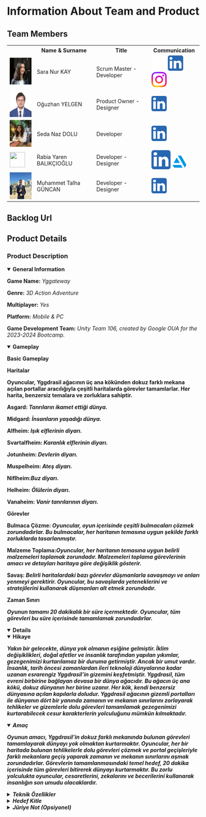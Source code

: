 <!Oyun Logosu Koyulacak!>

# Information About Team and Product

## Team Members

  <table>
    <tr>
      <th></th>
      <th>Name & Surname</th>
      <th>Title</th>
      <th>Communication</th>
    </tr>
    <tr>
      <td><img src="images/profile/saranurkay.jpeg" width="70" height="70" /></td>
      <td>Sara Nur KAY</td>
      <td>Scrum Master - Developer</td>
      <td>
        <a href="https://github.com/saranurkay" target="_blank"><img src="images/communication/github.png" width="40" height="40"/></a>
        <a href="https://www.linkedin.com/in/saranurkay/" target="_blank" ><img src="images/communication/linkedin.png" width="40" height="40" /></a>
        <a href="https://www.instagram.com/saranurkay/" target="_blank"><img src="images/communication/instagram.png" width="40" height="40" /></a>
      </td>
    </tr>
    <tr>
      <td><img src="images/profile/oguzhanyelgen.jpeg" width="70" height="70" /></td>
      <td>Oğuzhan YELGEN</td>
      <td>Product Owner - Designer</td>
      <td>
        <a href="https://www.linkedin.com/in/oğuzhan-yelgen-b17ba4104/" target="_blank" ><img src="images/communication/linkedin.png" width="40" height="40" /></a>
      </td>
    </tr>
    <tr>
      <td><img src="images/profile/sedanazdolu.jpeg" width="70" height="70" /></td>
      <td>Seda Naz DOLU</td>
      <td>Developer</td>
      <td>
        <a href="https://www.linkedin.com/in/seda-naz-dolu-912b95242/" target="_blank" ><img src="images/communication/linkedin.png" width="40" height="40" /></a>
      </td>
    </tr>
    <tr>
      <td><img src="images/profile/rabiayarenbalıkcioglu.jpeg" width="40" height="40" /></td>
      <td>Rabia Yaren BALIKÇIOĞLU</td>
      <td>Developer - Designer</td>
      <td>
        <a href="https://www.linkedin.com/in/rabiayarenbalıkçıoğlu" target="_blank" ><img src="images/communication/linkedin.png" width="50" height="50" /></a>
        <a href="https://user-7492982.artstation.com/" target="_blank"><img src="images/communication/artstation.png" width="40" height="40" /></a>
      </td>
    </tr>
    <tr>
      <td><img src="images/profile/muhammettalhaguncan.jpeg" width="70" height="70" /></td>
      <td>Muhammet Talha GÜNCAN</td>
      <td>Developer - Designer</td>
      <td>
        <a href="https://www.linkedin.com/in/muhammet-talha-güncan-748244251/?utm_source=share&utm_campaign=share_via&utm_content=profile&utm_medium=android_app" target="_blank" ><img src="images/communication/linkedin.png" width="40" height="40" /></a>
      </td>
    </tr>
  </table>


## Backlog Url 


## Product Details

### Product Description

<details open>
    <summary><strong>General Information</strong></summary>
    <p><strong>Game Name:</strong> <em>Yggateway</em></p>
    <p><strong>Genre:</strong> <em>3D Action Adventure</em></p>
    <p><strong>Multiplayer:</strong> <em>Yes</em></p>
    <p><strong>Platform:</strong> <em>Mobile & PC</em></p>
    <p><strong>Game Development Team:</strong> <em>Unity Team 106, created by Google OUA for the 2023-2024 Bootcamp.</em></p>
</details>
<details open>
    <summary><strong>Gameplay<strong></summary>
    <p><strong>Basic Gameplay</strong><p>
    <p><strong>Haritalar<strong></p>
    <p>Oyuncular, Yggdrasil ağacının üç ana kökünden dokuz farklı mekana açılan portallar aracılığıyla çeşitli haritalarda görevler tamamlarlar. Her harita, benzersiz temalara ve zorluklara sahiptir.</p>
    <p><strong>Asgard: </strong><em>Tanrıların ikamet ettiği dünya.</em></p>
    <p><strong>Midgard: </strong><em>İnsanların yaşadığı dünya.</em></p>
    <p><strong>Alfheim: </strong><em>Işık elflerinin diyarı.</em></p>
    <p><strong>Svartalfheim: </strong><em>Karanlık elflerinin diyarı.</em></p>
    <p><strong>Jotunheim: </strong><em>Devlerin diyarı.</em></p>
    <p><strong>Muspelheim: </strong><em>Ateş diyarı.</em></p>
    <p><strong>Niflheim:</strong><em>Buz diyarı.</em></p>
    <p><strong>Helheim: </strong><em>Ölülerin diyarı.</em></p>
    <p><strong>Vanaheim: </strong><em>Vanir tanrılarının diyarı.</em></p>
    <p><strong>Görevler</strong></p>
    <p><strong>Bulmaca Çözme: </strong><em>Oyuncular, oyun içerisinde çeşitli bulmacaları çözmek zorundadırlar. Bu bulmacalar, her haritanın temasına uygun şekilde farklı zorluklarda tasarlanmıştır.</em></p>
    <p><strong>Malzeme Toplama:</strong><em>Oyuncular, her haritanın temasına uygun belirli malzemeleri toplamak zorundadır. Malzemeleri toplama görevlerinin amacı ve detayları haritaya göre değişiklik gösterir.</em></p>
    <p><strong>Savaş: </strong><em>Belirli haritalardaki bazı görevler düşmanlarla savaşmayı ve onları yenmeyi gerektirir. Oyuncular, bu savaşlarda yeteneklerini ve stratejilerini kullanarak düşmanları alt etmek zorundadır.</em></p>
    <p><strong>Zaman Sınırı</strong></p>
    <p><em>Oyunun tamamı 20 dakikalık bir süre içermektedir. Oyuncular, tüm görevleri bu süre içerisinde tamamlamak zorundadırlar.</em></p>
</details>
<details open>
    <details open><summary><strong>Hikaye<strong></summary>
    <p><em>Yakın bir gelecekte, dünya yok olmanın eşiğine gelmiştir. İklim değişiklikleri, doğal afetler ve insanlık tarafından yapılan yıkımlar, gezegenimizi kurtarılamaz bir duruma getirmiştir. Ancak bir umut vardır. İnsanlık, tarih öncesi zamanlardan ileri teknoloji dünyalarına kadar uzanan esrarengiz Yggdrasil’in gizemini keşfetmiştir. Yggdrasil, tüm evreni birbirine bağlayan devasa bir dünya ağacıdır. Bu ağacın üç ana kökü, dokuz dünyanın her birine uzanır. Her kök, kendi benzersiz dünyasına açılan kapılarla doludur. Yggdrasil ağacının gizemli portalları ile dünyanın dört bir yanında zamanın ve mekanın sınırlarını zorlayarak tehlikeler ve gizemlerle dolu görevleri tamamlamak gezegenimizi kurtarabilecek cesur karakterlerin yolculuğunu mümkün kılmaktadır.<em></p></details>
    <details open><summary><strong>Amaç<strong></summary>
    <p><em>Oyunun amacı, Yggdrasil’in dokuz farklı mekanında bulunan görevleri tamamlayarak dünyayı yok olmaktan kurtarmaktır. Oyuncular, her bir haritada bulunan tehlikelerle dolu görevleri çözmek ve portal geçişleriyle farklı mekanlara geçiş yaparak zamanın ve mekanın sınırlarını aşmak zorundadırlar. Görevlerin tamamlanmasındaki temel hedef, 20 dakika içerisinde tüm görevleri bitirerek dünyayı kurtarmaktır. Bu zorlu yolculukta oyuncular, cesaretlerini, zekalarını ve becerilerini kullanarak insanlığın son umudu olacaklardır.</em></p></details>
</details>
<details>
    <summary><strong>Teknik Özellikler<strong></summary>
    <p>Unity oyun motoru kullanılarak C# programlama dilinde geliştirilmektedir.</p>
</details>
<details>
    <summary><strong>Hedef Kitle</strong></summary>
    <p><strong>Yaş Grubu:</strong> <em>+7</em></p>
    <p><strong>İlgi Alanları:</strong> <em>Eylem-macera oyunları, mitoloji ve çok oyunculu deneyimlere ilgi duyan oyuncular.</em></p>
    <p><strong>Oynanış Tercihleri:</strong> <em>Mobil ve PC oyunları ile farklı ortamları keşfetmeyi, bulmaca çözmeyi, kaynak toplamayı ve savaşa katılmayı seven oyuncular için uygundur.</em></p>
</details>
<details>
    <summary><strong>Jüriye Not (Opsiyonel)<strong></summary>
    <p><em>xxxxxxxxxxxxxxxxxxxxxxxxx</em></p>
</details>
